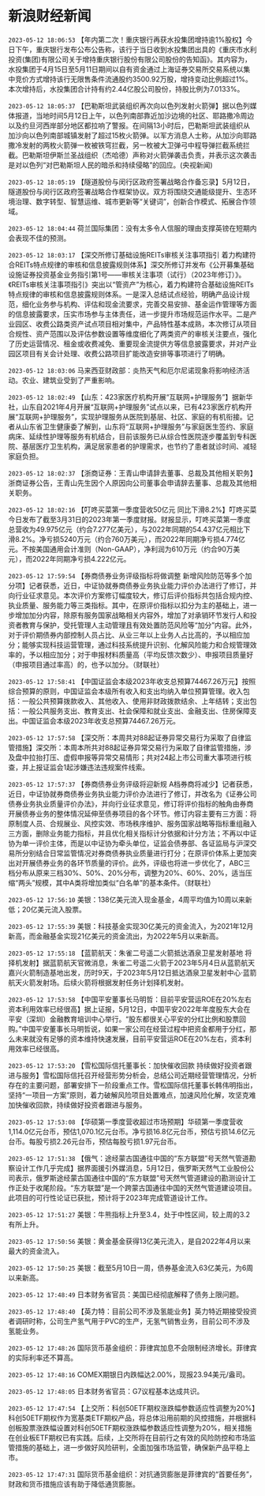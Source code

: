 # 新浪财经新闻
`2023-05-12 18:06:53` 【年内第二次！重庆银行再获水投集团增持逾1%股权】今日下午，重庆银行发布公布公告称，该行于当日收到水投集团出具的《重庆市水利投资(集团)有限公司关于增持重庆银行股份有限公司股份的告知函》。其内容为，水投集团于4月15日至5月11日期间以自有资金通过上海证券交易所交易系统以集中竞价方式增持该行无限售条件流通股约3500.92万股，增持变动比例超过1%。本次增持后，水投集团合计持有约2.44亿股公司股份，持股比例为7.0133%。

`2023-05-12 18:05:37` 【巴勒斯坦武装组织再次向以色列发射火箭弹】据以色列媒体报道，当地时间5月12日上午，以色列南部靠近加沙边境的社区、耶路撒冷周边以及约旦河西岸部分地区都拉响了警报。在间隔13小时后，巴勒斯坦武装组织从加沙向以色列南部城镇发射了超过15枚火箭弹。以军方消息人士称，从加沙向耶路撒冷发射的两枚火箭弹一枚被铁穹拦截，另一枚被大卫弹弓中程导弹拦截系统拦截。巴勒斯坦伊斯兰圣战组织（杰哈德）声称对火箭弹袭击负责，并表示这次袭击是对以色列“对巴勒斯坦人民的暗杀和持续侵略”的回应。(央视新闻)

`2023-05-12 18:05:19` 【隧道股份与闵行区政府签署战略合作备忘录】5月12日，隧道股份与闵行区政府签署战略合作框架协议。双方将围绕交通能级提升、生态环境治理、数字转型、智慧运维、城市更新等“关键词”，创新合作模式、拓展合作领域。

`2023-05-12 18:04:44` 荷兰国际集团：没有太多令人信服的理由支撑英镑在短期内会表现不佳的预测。

`2023-05-12 18:03:17` 【深交所修订基础设施REITs审核关注事项指引 着力构建符合REITs特点规律的审核和信息披露规则体系】深交所修订并发布《公开募集基础设施证券投资基金业务指引第1号——审核关注事项（试行）（2023年修订）》。《REITs审核关注事项指引》突出以“管资产”为核心，着力构建符合基础设施REITs特点规律的审核和信息披露规则体系。一是深入总结试点经验，明确产品设计规范，细化业务参与机构、评估和现金流要求，完善交易安排、基金运作管理等方面的信息披露要求，压实市场参与主体责任，进一步提升市场规范运作水平。二是产业园区、收费公路类资产试点项目相对集中，产品特性基本成熟，本次修订从项目合规性、资产范围以及评估参数设置等维度细化了两类资产的审核关注要点，强化了历史运营情况、租金或收费减免、重要现金流提供方等信息披露要求，并对产业园区项目有关会计处理、收费公路项目扩能改造安排等事项进行了明确。

`2023-05-12 18:03:06` 马来西亚财政部：炎热天气和厄尔尼诺现象将影响经济活动。农业、建筑业受到了严重影响。

`2023-05-12 18:02:49` 【山东：423家医疗机构开展“互联网+护理服务”】据新华社，山东自2021年4月开展“互联网+护理服务”试点以来，已有423家医疗机构开展“互联网+护理服务”，实现护理服务从医院到基层、社区、家庭的有机衔接。记者从山东省卫生健康委了解到，山东将“互联网+护理服务”与家庭医生签约、家庭病床、延续性护理等服务有机结合，目前该服务已从综合性医院逐步覆盖到专科医院、基层医疗卫生机构，满足居家患者的护理需求，也节约了患者就诊时间、减轻家庭负担。

`2023-05-12 18:02:37` 【浙商证券：王青山申请辞去董事、总裁及其他相关职务】浙商证券公告，王青山先生因个人原因向公司董事会申请辞去董事、总裁及其他相关职务。

`2023-05-12 18:02:16` 【叮咚买菜第一季度营收50亿元 同比下滑8.2%】叮咚买菜今日发布了截至3月31日的2023年第一季度财报。财报显示，叮咚买菜第一季度总营收为49.975亿元（约合7.277亿美元），与2022年同期的54.437亿元相比下滑8.2%。净亏损5240万元（约合760万美元），而2022年同期净亏损4.774亿元。不按美国通用会计准则（Non-GAAP），净利润为610万元（约合90万美元），而2022年同期净亏损4.222亿元。

`2023-05-12 17:59:54` 【券商债券业务评级指标将做调整 新增风险防范等多个加分项】记者获悉，近日，中证协就券商债券业务执业能力评价办法进行了修订，并向行业征求意见。本次评价方案修订幅度较大，修订后评价指标共包括合规内控、执业质量、服务能力等三类指标。其中，在原评价指标以扣分为主的基础上，进一步增加加分内容，除原有服务国家战略相关内容外，增加了对承销环节发行人和投资者教育与保护，受托管理人主动管理且有效处置防范风险等“加分”内容。此外，对于评价期债券内部控制人员占比、从业三年以上业务人占比高的，予以相应加分；能够实现科技运营管理，通过科技系统提升识别、化解风险能力和合规管理效率的，予以相应加分；对于申报材料质量高（平均反馈次数少）、申报项目质量好（申报项目通过率高）的，也予以加分。（财联社）

`2023-05-12 17:58:41` 【中国证监会本级2023年收支总预算74467.26万元】按照综合预算的原则，中国证监会本级所有收入和支出均纳入单位预算管理。收入包括：一般公共预算拨款收入、其他收入、使用非财政拨款结余、上年结转；支出包括：一般公共服务支出、教育支出、社会保障和就业支出、金融支出、住房保障支出。中国证监会本级2023年收支总预算74467.26万元。

`2023-05-12 17:57:58` 【深交所：本周共对88起证券异常交易行为采取了自律监管措施】深交所：本周本所共对88起证券异常交易行为采取了自律监管措施，涉及盘中拉抬打压、虚假申报等异常交易情形；共对24起上市公司重大事项进行核查，并上报证监会1起涉嫌违法违规案件线索。

`2023-05-12 17:57:37` 【券商债券业务评级将迎新规 A档券商将减少】记者获悉，近日，中证协就券商债券业务执业能力评价办法进行了修订，并改名为《证券公司债券业务执业质量评价办法》，并向行业征求意见，修订将评价指标的触角由券商开展债券业务的整体情况延伸至债券项目的各个环节。修订内容主要有三方面：将原制度人员、合规展业、风控实效、市场秩序维护、服务国家战略等指标重组融入三方面，删除业务能力指标，并且优化相关指标计分依据和计分方法；不再以中证协为单一评价主体，而是以中证协为牵头单位，证监会债券部、各证监局与沪深交易所分别结合日常监管情况对券商债券执业质量进行打分；在原评价体系上更加突出对开展债券业务的各环节质量的评价。此外，评级也将进一步优化了，ABC三档分布从原来三档30%、50%、20%分布，调整为20%、60%、20%，适当压缩“两头”规模，其中A类将增加类似“白名单”的基本条件。（财联社）

`2023-05-12 17:56:10` 美银：138亿美元流入现金基金，4周平均值为10周以来新低；20亿美元流入股票。

`2023-05-12 17:55:39` 美银：科技基金实现30亿美元的资金流入，为2021年12月新高，而金融基金实现21亿美元的资金流出，为2022年5月以来新高。

`2023-05-12 17:55:18` 【蓝箭航天：朱雀二号遥二火箭抵达酒泉卫星发射基地 将择机发射】据蓝箭航天官微消息，朱雀二号遥二火箭于2023年5月4日从蓝箭航天嘉兴火箭制造基地出发，历时9天，于2023年5月12日抵达酒泉卫星发射中心·蓝箭航天火箭发射场。后续火箭将根据发射任务计划择机发射。

`2023-05-12 17:53:58` 【中国平安董事长马明哲：目前平安营运ROE在20%左右 资本利用效率已经很高】据上证报，5月12日，中国平安2022年年度股东大会在平安（深圳）金融教育培训中心举行。“股东都很关心平安的分红比例和股票回购。”中国平安董事长马明哲说，如果一家公司在经营过程中把资金都用于分红，那么未来就没有足够的资本维持快速发展，目前平安营运ROE在20%左右，资本利用效率已经很高。

`2023-05-12 17:53:20` 【雪松国际信托董事长：加快催收回款 持续做好投资者跟进与服务】雪松国际信托召开经营形势分析会，总结公司近期经营管理情况，分析存在的主要问题，部署安排下一阶段重点工作。雪松国际信托董事长韩伟明指出，坚持“一项目一方案”原则，着力破解风险项目处置难点，加速风险化解，攻坚克难加快催收回款，持续做好投资者跟进与服务。

`2023-05-12 17:53:08` 【华硕第一季度营收超过市场预期】华硕第一季度营收1,114.0亿元台币，预估1,070.1亿元台币。净亏损16.8亿元台币，预估亏损14.6亿元台币。每股亏损2.26元台币，预估每股亏损1.97元台币。

`2023-05-12 17:51:38` 【俄气：途经蒙古国通往中国的“东方联盟”号天然气管道勘察设计工作几乎完成】据界面援引外媒消息，5月12日，俄罗斯天然气工业股份公司表示，俄罗斯途经蒙古国通往中国的“东方联盟”号天然气管道建设的勘测设计工作正处于收尾阶段。“东方联盟”是一个跨蒙古国通往中国的天然气管道建设项目。此项目的可行性论证已获批，预计将于2023年完成管道设计工作。

`2023-05-12 17:51:27` 美银：牛熊指标上升至3.4，处于中性区间，较上周的3.2有所上升。

`2023-05-12 17:50:56` 美银：黄金基金获得13亿美元流入，是自2022年4月以来最大的资金流入。

`2023-05-12 17:50:25` 美银：截至5月10日一周，债券基金流入63亿美元，为6周以来新高。

`2023-05-12 17:48:49` 日本财务省官员：美国已经彻底解释了债务上限问题。

`2023-05-12 17:48:40` 【英力特：目前公司不涉及氢能业务】英力特近期接受投资者调研时称，公司生产氢气用于PVC的生产，无氢气销售业务，目前公司不涉及氢能业务。

`2023-05-12 17:48:26` 国际货币基金组织：菲律宾加息不会限制经济增长。菲律宾的实际利率还不算高。

`2023-05-12 17:48:16` COMEX期银日内跌幅达2.00%，现报23.94美元/盎司。

`2023-05-12 17:48:05` 日本财务省官员：G7议程基本达成共识。

`2023-05-12 17:47:54` 【上交所：科创50ETF期权涨跌幅参数适应性调整为20%】科创50ETF期权作为宽基类ETF期权产品，将总体沿用前期的风控措施，并根据科创板股票涨跌幅设置对科创50ETF期权涨跌幅参数适应性调整为20%，相关措施在创业板ETF期权已有实践。后续，上交所将在目前行之有效的风险防控和市场监管措施的基础上，进一步做好风险研判，全面加强市场监管，确保新产品平稳上市。

`2023-05-12 17:47:31` 国际货币基金组织：对抗通货膨胀是菲律宾的“首要任务”，财政和货币措施应该有助于降低通货膨胀。

